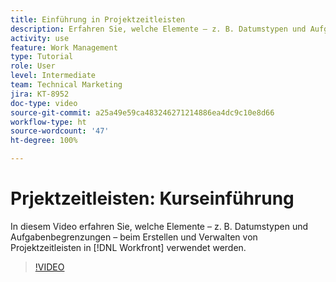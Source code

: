 ```yaml
---
title: Einführung in Projektzeitleisten
description: Erfahren Sie, welche Elemente – z. B. Datumstypen und Aufgabenbegrenzungen – beim Erstellen und Verwalten von Projektzeitleisten in [!DNL  Workfront]verwendet werden.
activity: use
feature: Work Management
type: Tutorial
role: User
level: Intermediate
team: Technical Marketing
jira: KT-8952
doc-type: video
source-git-commit: a25a49e59ca483246271214886ea4dc9c10e8d66
workflow-type: ht
source-wordcount: '47'
ht-degree: 100%

---
```


# Prjektzeitleisten: Kurseinführung

In diesem Video erfahren Sie, welche Elemente – z. B. Datumstypen und Aufgabenbegrenzungen – beim Erstellen und Verwalten von Projektzeitleisten in [!DNL  Workfront] verwendet werden.

>[!VIDEO](https://video.tv.adobe.com/v/335212/?quality=12&learn=on)
